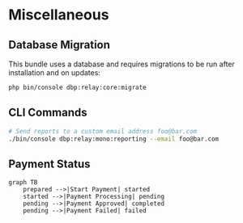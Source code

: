 # Miscellaneous

## Database Migration

This bundle uses a database and requires migrations to be run after installation and on updates:

```bash
php bin/console dbp:relay:core:migrate
```

## CLI Commands

```bash
# Send reports to a custom email address foo@bar.com
./bin/console dbp:relay:mono:reporting --email foo@bar.com
```


## Payment Status

```mermaid
graph TB
    prepared -->|Start Payment| started
    started -->|Payment Processing| pending
    pending -->|Payment Approved| completed
    pending -->|Payment Failed| failed
```
